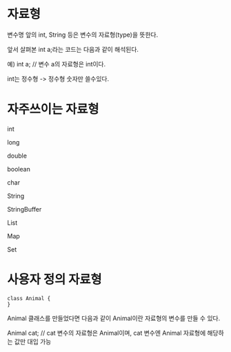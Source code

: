 자료형
===

변수명 앞의 int, String 등은 변수의 자료형(type)을 뜻한다. 

앞서 살펴본 int a;라는 코드는 다음과 같이 해석된다.

예)
    int a;   // 변수 a의 자료형은 int이다.

int는 정수형 -> 정수형 숫자만 쓸수있다.

자주쓰이는 자료형
===

int

long

double

boolean

char

String

StringBuffer

List

Map

Set

사용자 정의 자료형
===

    class Animal {
    }

Animal 클래스를 만들었다면 다음과 같이 Animal이란 자료형의 변수를 만들 수 있다. 

Animal cat;  // cat 변수의 자료형은 Animal이며, cat 변수엔 Animal 자료형에 해당하는 값만 대입 가능
    
